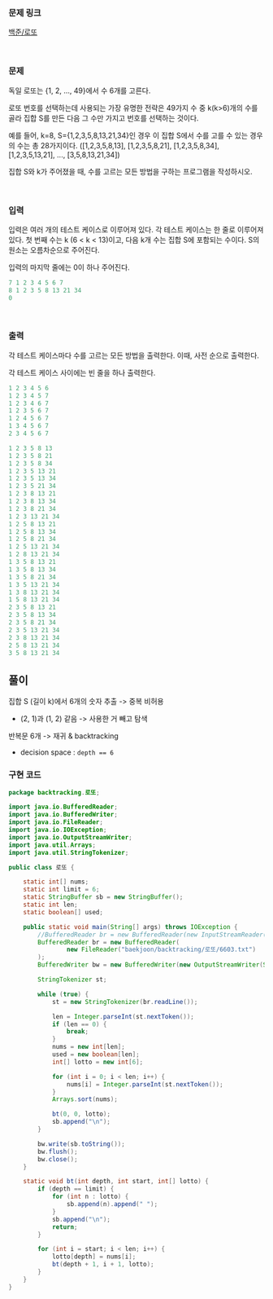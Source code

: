 ### 문제 링크

[백준/로또](https://www.acmicpc.net/problem/6603)

<br>

### 문제

독일 로또는 {1, 2, ..., 49}에서 수 6개를 고른다.

로또 번호를 선택하는데 사용되는 가장 유명한 전략은 49가지 수 중 k(k>6)개의 수를 골라 집합 S를 만든 다음 그 수만 가지고 번호를 선택하는 것이다.

예를 들어, k=8, S={1,2,3,5,8,13,21,34}인 경우 이 집합 S에서 수를 고를 수 있는 경우의 수는 총 28가지이다. ([1,2,3,5,8,13], [1,2,3,5,8,21], [1,2,3,5,8,34], [1,2,3,5,13,21], ..., [3,5,8,13,21,34])

집합 S와 k가 주어졌을 때, 수를 고르는 모든 방법을 구하는 프로그램을 작성하시오.

<br>

### 입력

입력은 여러 개의 테스트 케이스로 이루어져 있다. 각 테스트 케이스는 한 줄로 이루어져 있다. 첫 번째 수는 k (6 < k < 13)이고, 다음 k개 수는 집합 S에 포함되는 수이다. S의 원소는 오름차순으로 주어진다.

입력의 마지막 줄에는 0이 하나 주어진다. 

```java
7 1 2 3 4 5 6 7
8 1 2 3 5 8 13 21 34
0
```

<br>

### 출력

각 테스트 케이스마다 수를 고르는 모든 방법을 출력한다. 이때, 사전 순으로 출력한다.

각 테스트 케이스 사이에는 빈 줄을 하나 출력한다.

```java
1 2 3 4 5 6
1 2 3 4 5 7
1 2 3 4 6 7
1 2 3 5 6 7
1 2 4 5 6 7
1 3 4 5 6 7
2 3 4 5 6 7

1 2 3 5 8 13
1 2 3 5 8 21
1 2 3 5 8 34
1 2 3 5 13 21
1 2 3 5 13 34
1 2 3 5 21 34
1 2 3 8 13 21
1 2 3 8 13 34
1 2 3 8 21 34
1 2 3 13 21 34
1 2 5 8 13 21
1 2 5 8 13 34
1 2 5 8 21 34
1 2 5 13 21 34
1 2 8 13 21 34
1 3 5 8 13 21
1 3 5 8 13 34
1 3 5 8 21 34
1 3 5 13 21 34
1 3 8 13 21 34
1 5 8 13 21 34
2 3 5 8 13 21
2 3 5 8 13 34
2 3 5 8 21 34
2 3 5 13 21 34
2 3 8 13 21 34
2 5 8 13 21 34
3 5 8 13 21 34
```

## 풀이

집합 S (길이 k)에서 6개의 숫자 추출 -> 중복 비허용  

- (2, 1)과 (1, 2) 같음 -> 사용한 거 빼고 탐색  

반복문 6개 -> 재귀 & backtracking  

- decision space : `depth == 6`  

### 구현 코드
```java
package backtracking.로또;

import java.io.BufferedReader;
import java.io.BufferedWriter;
import java.io.FileReader;
import java.io.IOException;
import java.io.OutputStreamWriter;
import java.util.Arrays;
import java.util.StringTokenizer;

public class 로또 {

    static int[] nums;
    static int limit = 6;
    static StringBuffer sb = new StringBuffer();
    static int len;
    static boolean[] used;

    public static void main(String[] args) throws IOException {
        //BufferedReader br = new BufferedReader(new InputStreamReader(System.in));
        BufferedReader br = new BufferedReader(
                new FileReader("baekjoon/backtracking/로또/6603.txt")
        );
        BufferedWriter bw = new BufferedWriter(new OutputStreamWriter(System.out));

        StringTokenizer st;

        while (true) {
            st = new StringTokenizer(br.readLine());

            len = Integer.parseInt(st.nextToken());
            if (len == 0) {
                break;
            }
            nums = new int[len];
            used = new boolean[len];
            int[] lotto = new int[6];

            for (int i = 0; i < len; i++) {
                nums[i] = Integer.parseInt(st.nextToken());
            }
            Arrays.sort(nums);

            bt(0, 0, lotto);
            sb.append("\n");
        }

        bw.write(sb.toString());
        bw.flush();
        bw.close();
    }

    static void bt(int depth, int start, int[] lotto) {
        if (depth == limit) {
            for (int n : lotto) {
                sb.append(n).append(" ");
            }
            sb.append("\n");
            return;
        }

        for (int i = start; i < len; i++) {
            lotto[depth] = nums[i];
            bt(depth + 1, i + 1, lotto);
        }
    }
}
```